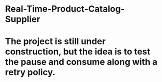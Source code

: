 # Real-Time-Product-Catalog-Supplier

# The project is still under construction, but the idea is to test the pause and consume along with a retry policy.
